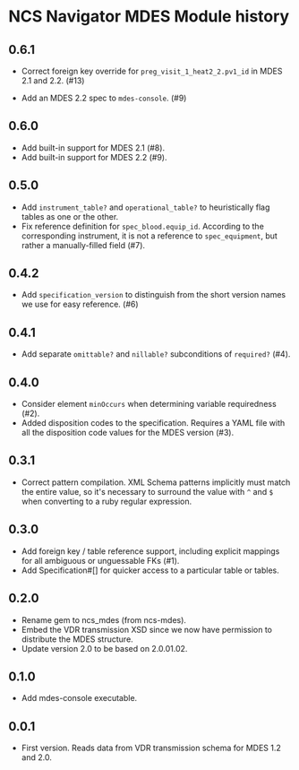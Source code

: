 NCS Navigator MDES Module history
=================================

0.6.1
-----

- Correct foreign key override for `preg_visit_1_heat2_2.pv1_id` in
  MDES 2.1 and 2.2. (#13)

- Add an MDES 2.2 spec to `mdes-console`. (#9)

0.6.0
-----

- Add built-in support for MDES 2.1 (#8).
- Add built-in support for MDES 2.2 (#9).

0.5.0
-----

- Add `instrument_table?` and `operational_table?` to heuristically
  flag tables as one or the other.
- Fix reference definition for `spec_blood.equip_id`. According to the
  corresponding instrument, it is not a reference to `spec_equipment`,
  but rather a manually-filled field (#7).

0.4.2
-----

- Add `specification_version` to distinguish from the short version
  names we use for easy reference. (#6)

0.4.1
-----

- Add separate `omittable?` and `nillable?` subconditions of
  `required?` (#4).

0.4.0
-----

- Consider element `minOccurs` when determining variable
  requiredness (#2).
- Added disposition codes to the specification. Requires a YAML file
  with all the disposition code values for the MDES version (#3).

0.3.1
-----

- Correct pattern compilation. XML Schema patterns implicitly must
  match the entire value, so it's necessary to surround the value with
  `^` and `$` when converting to a ruby regular expression.

0.3.0
-----

- Add foreign key / table reference support, including explicit
  mappings for all ambiguous or unguessable FKs (#1).
- Add Specification#[] for quicker access to a particular table or
  tables.

0.2.0
-----

- Rename gem to ncs_mdes (from ncs-mdes).
- Embed the VDR transmission XSD since we now have permission to
  distribute the MDES structure.
- Update version 2.0 to be based on 2.0.01.02.

0.1.0
-----

- Add mdes-console executable.

0.0.1
-----

- First version. Reads data from VDR transmission schema for MDES 1.2
  and 2.0.
